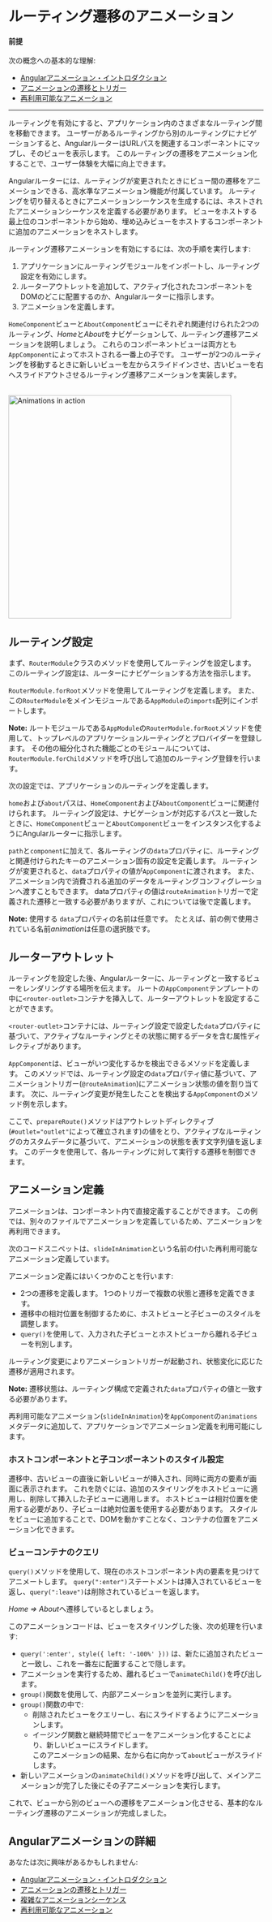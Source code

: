# ルーティング遷移のアニメーション

#### 前提

次の概念への基本的な理解:

* [Angularアニメーション・イントロダクション](guide/animations)
* [アニメーションの遷移とトリガー](guide/transition-and-triggers)
* [再利用可能なアニメーション](guide/reusable-animations)

<hr>

ルーティングを有効にすると、アプリケーション内のさまざまなルーティング間を移動できます。 ユーザーがあるルーティングから別のルーティングにナビゲーションすると、AngularルーターはURLパスを関連するコンポーネントにマップし、そのビューを表示します。 このルーティングの遷移をアニメーション化することで、ユーザー体験を大幅に向上できます。

Angularルーターには、ルーティングが変更されたときにビュー間の遷移をアニメーションできる、高水準なアニメーション機能が付属しています。 ルーティングを切り替えるときにアニメーションシーケンスを生成するには、ネストされたアニメーションシーケンスを定義する必要があります。 ビューをホストする最上位のコンポーネントから始め、埋め込みビューをホストするコンポーネントに追加のアニメーションをネストします。

ルーティング遷移アニメーションを有効にするには、次の手順を実行します:

1.  アプリケーションにルーティングモジュールをインポートし、ルーティング設定を有効にします。
2.  ルーターアウトレットを追加して、アクティブ化されたコンポーネントをDOMのどこに配置するのか、Angularルーターに指示します。
3.  アニメーションを定義します。


`HomeComponent`ビューと`AboutComponent`ビューにそれぞれ関連付けられた2つのルーティング、*Home*と*About*をナビゲーションして、ルーティング遷移アニメーションを説明しましょう。 これらのコンポーネントビューは両方とも`AppComponent`によってホストされる一番上の子です。 ユーザーが2つのルーティングを移動するときに新しいビューを左からスライドインさせ、古いビューを右へスライドアウトさせるルーティング遷移アニメーションを実装します。

</br>

<div class="lightbox">
  <img src="generated/images/guide/animations/route-animation.gif" alt="Animations in action" width="440">
</div>

## ルーティング設定

まず、`RouterModule`クラスのメソッドを使用してルーティングを設定します。 このルーティング設定は、ルーターにナビゲーションする方法を指示します。

`RouterModule.forRoot`メソッドを使用してルーティングを定義します。 また、この`RouterModule`をメインモジュールである`AppModule`の`imports`配列にインポートします。

<div class="alert is-helpful">

**Note:** ルートモジュールである`AppModule`の`RouterModule.forRoot`メソッドを使用して、トップレベルのアプリケーションルーティングとプロバイダーを登録します。 その他の細分化された機能ごとのモジュールについては、`RouterModule.forChild`メソッドを呼び出して追加のルーティング登録を行います。

</div>

次の設定では、アプリケーションのルーティングを定義します。

<code-example path="animations/src/app/app.module.ts" header="src/app/app.module.ts" region="route-animation-data" language="typescript"></code-example>

`home`および`about`パスは、`HomeComponent`および`AboutComponent`ビューに関連付けられます。 ルーティング設定は、ナビゲーションが対応するパスと一致したときに、`HomeComponent`ビューと`AboutComponent`ビューをインスタンス化するようにAngularルーターに指示します。

`path`と`component`に加えて、各ルーティングの`data`プロパティに、ルーティングと関連付けられたキーのアニメーション固有の設定を定義します。 ルーティングが変更されると、`data`プロパティの値が`AppComponent`に渡されます。 また、アニメーション内で消費される追加のデータをルーティングコンフィグレーションへ渡すこともできます。 dataプロパティの値は`routeAnimation`トリガーで定義された遷移と一致する必要がありますが、これについては後で定義します。

<div class="alert is-helpful">

**Note:** 使用する `data`プロパティの名前は任意です。 たとえば、前の例で使用されている名前*animation*は任意の選択肢です。

</div>

## ルーターアウトレット

ルーティングを設定した後、Angularルーターに、ルーティングと一致するビューをレンダリングする場所を伝えます。 ルートの`AppComponent`テンプレートの中に`<router-outlet>`コンテナを挿入して、ルーターアウトレットを設定することができます。

`<router-outlet>`コンテナには、ルーティング設定で設定した`data`プロパティに基づいて、アクティブなルーティングとその状態に関するデータを含む属性ディレクティブがあります。

<code-example path="animations/src/app/app.component.html" header="src/app/app.component.html" region="route-animations-outlet"></code-example>

`AppComponent`は、ビューがいつ変化するかを検出できるメソッドを定義します。 このメソッドでは、ルーティング設定の`data`プロパティ値に基づいて、アニメーショントリガー(`@routeAnimation`)にアニメーション状態の値を割り当てます。 次に、ルーティング変更が発生したことを検出する`AppComponent`のメソッド例を示します。

<code-example path="animations/src/app/app.component.ts" header="src/app/app.component.ts" region="prepare-router-outlet" language="typescript"></code-example>

ここで、`prepareRoute()`メソッドはアウトレットディレクティブ(`#outlet="outlet"`によって確立されます)の値をとり、アクティブなルーティングのカスタムデータに基づいて、アニメーションの状態を表す文字列値を返します。 このデータを使用して、各ルーティングに対して実行する遷移を制御できます。

## アニメーション定義

アニメーションは、コンポーネント内で直接定義することができます。 この例では、別々のファイルでアニメーションを定義しているため、アニメーションを再利用できます。

次のコードスニペットは、`slideInAnimation`という名前の付いた再利用可能なアニメーション定義しています。


<code-example path="animations/src/app/animations.ts" header="src/app/animations.ts" region="route-animations" language="typescript"></code-example>

アニメーション定義にはいくつかのことを行います:

* 2つの遷移を定義します。 1つのトリガーで複数の状態と遷移を定義できます。
* 遷移中の相対位置を制御するために、ホストビューと子ビューのスタイルを調整します。
* `query()`を使用して、入力された子ビューとホストビューから離れる子ビューを判別します。

ルーティング変更によりアニメーショントリガーが起動され、状態変化に応じた遷移が適用されます。

<div class="alert is-helpful">

**Note:** 遷移状態は、ルーティング構成で定義された`data`プロパティの値と一致する必要があります。
</div>

再利用可能なアニメーション(`slideInAnimation`)を`AppComponent`の`animations`メタデータに追加して、アプリケーションでアニメーション定義を利用可能にします。

<code-example path="animations/src/app/app.component.ts" header="src/app/app.component.ts" region="define" language="typescript"></code-example>

### ホストコンポーネントと子コンポーネントのスタイル設定

遷移中、古いビューの直後に新しいビューが挿入され、同時に両方の要素が画面に表示されます。 これを防ぐには、追加のスタイリングをホストビューに適用し、削除して挿入した子ビューに適用します。 ホストビューは相対位置を使用する必要があり、子ビューは絶対位置を使用する必要があります。 スタイルをビューに追加することで、DOMを動かすことなく、コンテナの位置をアニメーション化できます。

<code-example path="animations/src/app/animations.ts" header="src/app/animations.ts" region="style-view" language="typescript"></code-example>

### ビューコンテナのクエリ

`query()`メソッドを使用して、現在のホストコンポーネント内の要素を見つけてアニメートします。 `query(":enter")`ステートメントは挿入されているビューを返し、`query(":leave")`は削除されているビューを返します。

*Home => About*へ遷移しているとしましょう。

<code-example path="animations/src/app/animations.ts" header="src/app/animations.ts (Continuation from above)" region="query" language="typescript"></code-example>

このアニメーションコードは、ビューをスタイリングした後、次の処理を行います:

* `query(':enter', style({ left: '-100%' }))` は、新たに追加されたビューと一致し、これを一番左に配置することで隠します。
* アニメーションを実行するため、離れるビューで`animateChild()`を呼び出します。
* `group()`関数を使用して、内部アニメーションを並列に実行します。
* `group()`関数の中で:
    * 削除されたビューをクエリーし、右にスライドするようにアニメーションします。
    * イージング関数と継続時間でビューをアニメーション化することにより、新しいビューにスライドします。 </br>
    このアニメーションの結果、左から右に向かって`about`ビューがスライドします。
* 新しいアニメーションの`animateChild()`メソッドを呼び出して、メインアニメーションが完了した後にその子アニメーションを実行します。

これで、ビューから別のビューへの遷移をアニメーション化させる、基本的なルーティング遷移のアニメーションが完成しました。

## Angularアニメーションの詳細

あなたは次に興味があるかもしれません:

* [Angularアニメーション・イントロダクション](guide/animations)
* [アニメーションの遷移とトリガー](guide/transition-and-triggers)
* [複雑なアニメーションシーケンス](guide/complex-animation-sequences)
* [再利用可能なアニメーション](guide/reusable-animations)
